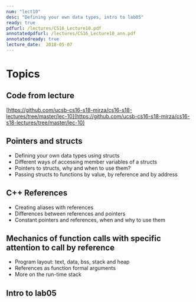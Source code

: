 ```yaml
---
num: "lect10"
desc: "Defining your own data types, intro to lab05"
ready: true
pdfurl: /lectures/CS16_Lecture10.pdf
annotatedpdfurl: /lectures/CS16_Lecture10_ann.pdf
annotatedready: true
lecture_date:  2018-05-07
---
```


# Topics

## Code from lecture
[https://github.com/ucsb-cs16-s18-mirza/cs16-s18-lectures/tree/master/lec-10](https://github.com/ucsb-cs16-s18-mirza/cs16-s18-lectures/tree/master/lec-10)

## Pointers and structs
* Defining your own data types using structs
* Different ways of accessing member variables of a structs
* Pointers to structs, why and when to use them?
* Passing structs to functions by value, by reference and by address



## C++ References
* Creating aliases with references
* Differences between references and pointers
* Constant pointers and references, when and why to use them


## Mechanics of function calls with specific attention to call by reference
* Program layout: text, data, bss, stack and heap
* References as function formal arguments
* More on the run-time stack


## Intro to lab05